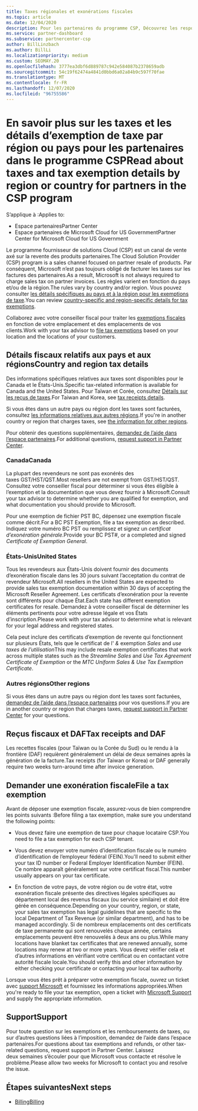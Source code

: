 ```yaml
---
title: Taxes régionales et exonérations fiscales
ms.topic: article
ms.date: 12/04/2020
description: Pour les partenaires du programme CSP, Découvrez les responsabilités fiscales par région, comment envoyer des exemptions de taxe pour les ventes de fournisseurs de solutions et comment obtenir un support technique pour les questions fiscales.
ms.service: partner-dashboard
ms.subservice: partnercenter-csp
author: BillLinzbach
ms.author: BillLi
ms.localizationpriority: medium
ms.custom: SEOMAY.20
ms.openlocfilehash: 3777ea3dbf6d889787c942e584087b2378659adb
ms.sourcegitcommit: 54c19f62474a4841d0bbd6a02a84b9c597f70fae
ms.translationtype: MT
ms.contentlocale: fr-FR
ms.lasthandoff: 12/07/2020
ms.locfileid: "96755586"
---
```

# <a name="read-about-taxes-and-tax-exemption-details-by-region-or-country-for-partners-in-the-csp-program"></a><span data-ttu-id="bc947-103">En savoir plus sur les taxes et les détails d’exemption de taxe par région ou pays pour les partenaires dans le programme CSP</span><span class="sxs-lookup"><span data-stu-id="bc947-103">Read about taxes and tax exemption details by region or country for partners in the CSP program</span></span>

<span data-ttu-id="bc947-104">S’applique à :</span><span class="sxs-lookup"><span data-stu-id="bc947-104">Applies to:</span></span>

- <span data-ttu-id="bc947-105">Espace partenaires</span><span class="sxs-lookup"><span data-stu-id="bc947-105">Partner Center</span></span>
- <span data-ttu-id="bc947-106">Espace partenaires de Microsoft Cloud for US Government</span><span class="sxs-lookup"><span data-stu-id="bc947-106">Partner Center for Microsoft Cloud for US Government</span></span>

<span data-ttu-id="bc947-107">Le programme fournisseur de solutions Cloud (CSP) est un canal de vente axé sur la revente des produits partenaires.</span><span class="sxs-lookup"><span data-stu-id="bc947-107">The Cloud Solution Provider (CSP) program is a sales channel focused on partner resale of products.</span></span> <span data-ttu-id="bc947-108">Par conséquent, Microsoft n’est pas toujours obligé de facturer les taxes sur les factures des partenaires.</span><span class="sxs-lookup"><span data-stu-id="bc947-108">As a result, Microsoft is not always required to charge sales tax on partner invoices.</span></span> <span data-ttu-id="bc947-109">Les règles varient en fonction du pays et/ou de la région.</span><span class="sxs-lookup"><span data-stu-id="bc947-109">The rules vary by country and/or region.</span></span> <span data-ttu-id="bc947-110">Vous pouvez consulter [les détails spécifiques au pays et à la région pour les exemptions de taxe](#country-and-region-tax-details).</span><span class="sxs-lookup"><span data-stu-id="bc947-110">You can review [country-specific and region-specific details for tax exemptions](#country-and-region-tax-details).</span></span>

<span data-ttu-id="bc947-111">Collaborez avec votre conseiller fiscal pour traiter les [exemptions fiscales](#file-a-tax-exemption) en fonction de votre emplacement et des emplacements de vos clients.</span><span class="sxs-lookup"><span data-stu-id="bc947-111">Work with your tax advisor to [file tax exemptions](#file-a-tax-exemption) based on your location and the locations of your customers.</span></span>

## <a name="country-and-region-tax-details"></a><span data-ttu-id="bc947-112">Détails fiscaux relatifs aux pays et aux régions</span><span class="sxs-lookup"><span data-stu-id="bc947-112">Country and region tax details</span></span>

<span data-ttu-id="bc947-113">Des informations spécifiques relatives aux taxes sont disponibles pour le Canada et le États-Unis.</span><span class="sxs-lookup"><span data-stu-id="bc947-113">Specific tax-related information is available for Canada and the United States.</span></span> <span data-ttu-id="bc947-114">Pour Taïwan et Corée, consultez [Détails sur les reçus de taxes](#tax-receipts-and-daf).</span><span class="sxs-lookup"><span data-stu-id="bc947-114">For Taiwan and Korea, see [tax receipts details](#tax-receipts-and-daf).</span></span>

<span data-ttu-id="bc947-115">Si vous êtes dans un autre pays ou région dont les taxes sont facturées, consultez [les informations relatives aux autres régions](#other-regions).</span><span class="sxs-lookup"><span data-stu-id="bc947-115">If you're in another country or region that charges taxes, see [the information for other regions](#other-regions).</span></span>

<span data-ttu-id="bc947-116">Pour obtenir des questions supplémentaires, [demandez de l’aide dans l’espace partenaires](#support).</span><span class="sxs-lookup"><span data-stu-id="bc947-116">For additional questions, [request support in Partner Center](#support).</span></span>

### <a name="canada"></a><span data-ttu-id="bc947-117">Canada</span><span class="sxs-lookup"><span data-stu-id="bc947-117">Canada</span></span>

<span data-ttu-id="bc947-118">La plupart des revendeurs ne sont pas exonérés des taxes&nbsp;GST/HST/QST.</span><span class="sxs-lookup"><span data-stu-id="bc947-118">Most resellers are not exempt from GST/HST/QST.</span></span> <span data-ttu-id="bc947-119">Consultez votre conseiller fiscal pour déterminer si vous êtes éligible à l’exemption et la documentation que vous devez fournir à Microsoft.</span><span class="sxs-lookup"><span data-stu-id="bc947-119">Consult your tax advisor to determine whether you are qualified for exemption, and what documentation you should provide to Microsoft.</span></span>

<span data-ttu-id="bc947-120">Pour une exemption de fichier PST BC, dépensez une exemption fiscale comme décrit.</span><span class="sxs-lookup"><span data-stu-id="bc947-120">For a BC PST Exemption, file a tax exemption as described.</span></span> <span data-ttu-id="bc947-121">Indiquez votre numéro BC&nbsp;PST ou remplissez et signez un *certificat d’exonération générale*.</span><span class="sxs-lookup"><span data-stu-id="bc947-121">Provide your BC PST#, or a completed and signed *Certificate of Exemption General*.</span></span>

### <a name="united-states"></a><span data-ttu-id="bc947-122">États-Unis</span><span class="sxs-lookup"><span data-stu-id="bc947-122">United States</span></span>

<span data-ttu-id="bc947-123">Tous les revendeurs aux États-Unis doivent fournir des documents d’exonération fiscale dans les 30&nbsp;jours suivant l’acceptation du contrat de revendeur Microsoft.</span><span class="sxs-lookup"><span data-stu-id="bc947-123">All resellers in the United States are expected to provide sales tax exemption documentation within 30 days of accepting the Microsoft Reseller Agreement.</span></span> <span data-ttu-id="bc947-124">Les certificats d’exonération pour la revente sont différents pour chaque État.</span><span class="sxs-lookup"><span data-stu-id="bc947-124">Each state has different exemption certificates for resale.</span></span> <span data-ttu-id="bc947-125">Demandez à votre conseiller fiscal de déterminer les éléments pertinents pour votre adresse légale et vos États d’inscription.</span><span class="sxs-lookup"><span data-stu-id="bc947-125">Please work with your tax advisor to determine what is relevant for your legal address and registered states.</span></span>

<span data-ttu-id="bc947-126">Cela peut inclure des certificats d’exemption de revente qui fonctionnent sur plusieurs États, tels que le certificat de l' *&* exemption *Sales* and *use taxes de l’utilisation*</span><span class="sxs-lookup"><span data-stu-id="bc947-126">This may include resale exemption certificates that work across multiple states such as the *Streamline Sales* and *Use Tax Agreement Certificate of Exemption* or the *MTC Uniform Sales & Use Tax Exemption Certificate*.</span></span>

### <a name="other-regions"></a><span data-ttu-id="bc947-127">Autres régions</span><span class="sxs-lookup"><span data-stu-id="bc947-127">Other regions</span></span>

<span data-ttu-id="bc947-128">Si vous êtes dans un autre pays ou région dont les taxes sont facturées, [demandez de l’aide dans l’espace partenaires](#support) pour vos questions.</span><span class="sxs-lookup"><span data-stu-id="bc947-128">If you are in another country or region that charges taxes, [request support in Partner Center](#support) for your questions.</span></span>

## <a name="tax-receipts-and-daf"></a><span data-ttu-id="bc947-129">Reçus fiscaux et DAF</span><span class="sxs-lookup"><span data-stu-id="bc947-129">Tax receipts and DAF</span></span>

<span data-ttu-id="bc947-130">Les recettes fiscales (pour Taïwan ou la Corée du Sud) ou le rendu à la frontière (DAF) requièrent généralement un délai de deux&nbsp;semaines après la génération de la facture.</span><span class="sxs-lookup"><span data-stu-id="bc947-130">Tax receipts (for Taiwan or Korea) or DAF generally require two weeks turn-around time after invoice generation.</span></span>

## <a name="file-a-tax-exemption"></a><span data-ttu-id="bc947-131">Demander une exonération fiscale</span><span class="sxs-lookup"><span data-stu-id="bc947-131">File a tax exemption</span></span>

<span data-ttu-id="bc947-132">Avant de déposer une exemption fiscale, assurez-vous de bien comprendre les points suivants :</span><span class="sxs-lookup"><span data-stu-id="bc947-132">Before filing a tax exemption, make sure you understand the following points:</span></span>

- <span data-ttu-id="bc947-133">Vous devez faire une exemption de taxe pour chaque locataire CSP.</span><span class="sxs-lookup"><span data-stu-id="bc947-133">You need to file a tax exemption for each CSP tenant.</span></span>

- <span data-ttu-id="bc947-134">Vous devez envoyer votre numéro d’identification fiscale ou le numéro d’identification de l’employeur fédéral (FEIN).</span><span class="sxs-lookup"><span data-stu-id="bc947-134">You'll need to submit either your tax ID number or Federal Employer Identification Number (FEIN).</span></span> <span data-ttu-id="bc947-135">Ce nombre apparaît généralement sur votre certificat fiscal.</span><span class="sxs-lookup"><span data-stu-id="bc947-135">This number usually appears on your tax certificate.</span></span>

- <span data-ttu-id="bc947-136">En fonction de votre pays, de votre région ou de votre état, votre exonération fiscale présente des directives légales spécifiques au département local des revenus fiscaux (ou service similaire) et doit être gérée en conséquence.</span><span class="sxs-lookup"><span data-stu-id="bc947-136">Depending on your country, region, or state, your sales tax exemption has legal guidelines that are specific to the local Department of Tax Revenue (or similar department), and has to be managed accordingly.</span></span> <span data-ttu-id="bc947-137">Si de nombreux emplacements ont des certificats de taxe permanente qui sont renouvelés chaque année, certains emplacements peuvent être renouvelés à deux ans ou plus.</span><span class="sxs-lookup"><span data-stu-id="bc947-137">While many locations have blanket tax certificates that are renewed annually, some locations may renew at two or more years.</span></span> <span data-ttu-id="bc947-138">Vous devez vérifier cela et d’autres informations en vérifiant votre certificat ou en contactant votre autorité fiscale locale.</span><span class="sxs-lookup"><span data-stu-id="bc947-138">You should verify this and other information by either checking your certificate or contacting your local tax authority.</span></span>

<span data-ttu-id="bc947-139">Lorsque vous êtes prêt à préparer votre exemption fiscale, ouvrez un ticket avec [support Microsoft](https://partner.microsoft.com/dashboard/support/csp/servicerequests/create?stage=2&topicid=92930319-ced6-c18b-d7a6-d62b22d60aa5) et fournissez les informations appropriées.</span><span class="sxs-lookup"><span data-stu-id="bc947-139">When you're ready to file your tax exemption, open a ticket with [Microsoft Support](https://partner.microsoft.com/dashboard/support/csp/servicerequests/create?stage=2&topicid=92930319-ced6-c18b-d7a6-d62b22d60aa5) and supply the appropriate information.</span></span>

## <a name="support"></a><span data-ttu-id="bc947-140">Support</span><span class="sxs-lookup"><span data-stu-id="bc947-140">Support</span></span>

<span data-ttu-id="bc947-141">Pour toute question sur les exemptions et les remboursements de taxes, ou sur d’autres questions liées à l’imposition, demandez de l’aide dans l’espace partenaires.</span><span class="sxs-lookup"><span data-stu-id="bc947-141">For questions about tax exemptions and refunds, or other tax-related questions, request support in Partner Center.</span></span> <span data-ttu-id="bc947-142">Laissez deux&nbsp;semaines s’écouler pour que Microsoft vous contacte et résolve le problème.</span><span class="sxs-lookup"><span data-stu-id="bc947-142">Please allow two weeks for Microsoft to contact you and resolve the issue.</span></span>

## <a name="next-steps"></a><span data-ttu-id="bc947-143">Étapes suivantes</span><span class="sxs-lookup"><span data-stu-id="bc947-143">Next steps</span></span>

- [<span data-ttu-id="bc947-144">Billing</span><span class="sxs-lookup"><span data-stu-id="bc947-144">Billing</span></span>](billing.md)
